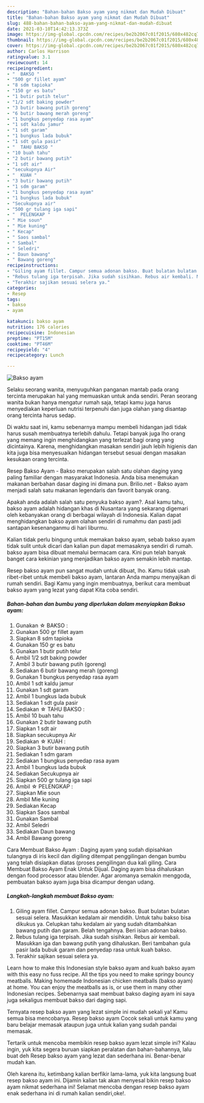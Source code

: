 ```yaml
---
description: "Bahan-bahan Bakso ayam yang nikmat dan Mudah Dibuat"
title: "Bahan-bahan Bakso ayam yang nikmat dan Mudah Dibuat"
slug: 488-bahan-bahan-bakso-ayam-yang-nikmat-dan-mudah-dibuat
date: 2021-03-10T14:42:13.373Z
image: https://img-global.cpcdn.com/recipes/be2b2067c01f2015/680x482cq70/bakso-ayam-foto-resep-utama.jpg
thumbnail: https://img-global.cpcdn.com/recipes/be2b2067c01f2015/680x482cq70/bakso-ayam-foto-resep-utama.jpg
cover: https://img-global.cpcdn.com/recipes/be2b2067c01f2015/680x482cq70/bakso-ayam-foto-resep-utama.jpg
author: Carlos Harrison
ratingvalue: 3.1
reviewcount: 14
recipeingredient:
- "  BAKSO "
- "500 gr fillet ayam"
- "8 sdm tapioka"
- "150 gr es batu"
- "1 butir putih telur"
- "1/2 sdt baking powder"
- "3 butir bawang putih goreng"
- "6 butir bawang merah goreng"
- "1 bungkus penyedap rasa ayam"
- "1 sdt kaldu jamur"
- "1 sdt garam"
- "1 bungkus lada bubuk"
- "1 sdt gula pasir"
- "  TAHU BAKSO "
- "10 buah tahu"
- "2 butir bawang putih"
- "1 sdt air"
- "secukupnya Air"
- "  KUAH "
- "3 butir bawang putih"
- "1 sdm garam"
- "1 bungkus penyedap rasa ayam"
- "1 bungkus lada bubuk"
- "Secukupnya air"
- "500 gr tulang iga sapi"
- "  PELENGKAP "
- " Mie soun"
- " Mie kuning"
- " Kecap"
- " Saos sambal"
- " Sambal"
- " Seledri"
- " Daun bawang"
- " Bawang goreng"
recipeinstructions:
- "Giling ayam fillet. Campur semua adonan bakso. Buat bulatan bulatan sesuai selera. Masukkan kedalam air mendidih. Untuk tahu bakso bisa dikukus ya. Celupkan tahu kedalam air yang sudah ditambahkan bawang putih dan garam. Belah tengahnya. Beri isian adonan bakso."
- "Rebus tulang iga terpisah. Jika sudah sisihkan. Rebus air kembali. Masukkan iga dan bawang putih yang dihaluskan. Beri tambahan gula pasir lada bubuk garam dan penyedap rasa untuk kuah bakso."
- "Terakhir sajikan sesuai selera ya."
categories:
- Resep
tags:
- bakso
- ayam

katakunci: bakso ayam 
nutrition: 176 calories
recipecuisine: Indonesian
preptime: "PT15M"
cooktime: "PT46M"
recipeyield: "4"
recipecategory: Lunch

---
```



![Bakso ayam](https://img-global.cpcdn.com/recipes/be2b2067c01f2015/680x482cq70/bakso-ayam-foto-resep-utama.jpg)

Selaku seorang wanita, menyuguhkan panganan mantab pada orang tercinta merupakan hal yang memuaskan untuk anda sendiri. Peran seorang  wanita bukan hanya mengatur rumah saja, tetapi kamu juga harus menyediakan keperluan nutrisi terpenuhi dan juga olahan yang disantap orang tercinta harus sedap.

Di waktu  saat ini, kamu sebenarnya mampu membeli hidangan jadi tidak harus susah membuatnya terlebih dahulu. Tetapi banyak juga lho orang yang memang ingin menghidangkan yang terlezat bagi orang yang dicintainya. Karena, menghidangkan masakan sendiri jauh lebih higienis dan kita juga bisa menyesuaikan hidangan tersebut sesuai dengan masakan kesukaan orang tercinta. 

Resep Bakso Ayam - Bakso merupakan salah satu olahan daging yang paling familiar dengan masyarakat Indonesia. Anda bisa menemukan makanan berbahan dasar daging ini dimana pun. Brilio.net - Bakso ayam menjadi salah satu makanan legendaris dan favorit banyak orang.

Apakah anda adalah salah satu penyuka bakso ayam?. Asal kamu tahu, bakso ayam adalah hidangan khas di Nusantara yang sekarang digemari oleh kebanyakan orang di berbagai wilayah di Indonesia. Kalian dapat menghidangkan bakso ayam olahan sendiri di rumahmu dan pasti jadi santapan kesenanganmu di hari liburmu.

Kalian tidak perlu bingung untuk memakan bakso ayam, sebab bakso ayam tidak sulit untuk dicari dan kalian pun dapat memasaknya sendiri di rumah. bakso ayam bisa dibuat memalui bermacam cara. Kini pun telah banyak banget cara kekinian yang menjadikan bakso ayam semakin lebih mantap.

Resep bakso ayam pun sangat mudah untuk dibuat, lho. Kamu tidak usah ribet-ribet untuk membeli bakso ayam, lantaran Anda mampu menyajikan di rumah sendiri. Bagi Kamu yang ingin membuatnya, berikut cara membuat bakso ayam yang lezat yang dapat Kita coba sendiri.

<!--inarticleads1-->

##### Bahan-bahan dan bumbu yang diperlukan dalam menyiapkan Bakso ayam:

1. Gunakan  ☆ BAKSO :
1. Gunakan 500 gr fillet ayam
1. Siapkan 8 sdm tapioka
1. Gunakan 150 gr es batu
1. Gunakan 1 butir putih telur
1. Ambil 1/2 sdt baking powder
1. Ambil 3 butir bawang putih (goreng)
1. Sediakan 6 butir bawang merah (goreng)
1. Gunakan 1 bungkus penyedap rasa ayam
1. Ambil 1 sdt kaldu jamur
1. Gunakan 1 sdt garam
1. Ambil 1 bungkus lada bubuk
1. Sediakan 1 sdt gula pasir
1. Sediakan  ☆ TAHU BAKSO :
1. Ambil 10 buah tahu
1. Gunakan 2 butir bawang putih
1. Siapkan 1 sdt air
1. Siapkan secukupnya Air
1. Sediakan  ☆ KUAH :
1. Siapkan 3 butir bawang putih
1. Sediakan 1 sdm garam
1. Sediakan 1 bungkus penyedap rasa ayam
1. Ambil 1 bungkus lada bubuk
1. Sediakan Secukupnya air
1. Siapkan 500 gr tulang iga sapi
1. Ambil  ☆ PELENGKAP :
1. Siapkan  Mie soun
1. Ambil  Mie kuning
1. Sediakan  Kecap
1. Siapkan  Saos sambal
1. Gunakan  Sambal
1. Ambil  Seledri
1. Sediakan  Daun bawang
1. Ambil  Bawang goreng


Cara Membuat Bakso Ayam : Daging ayam yang sudah dipisahkan tulangnya di iris kecil dan digiling ditempat penggilingan dengan bumbu yang telah disiapkan diatas (proses pengilingan dua kali giling. Cara Membuat Bakso Ayam Enak Untuk Dijual. Daging ayam bisa dihaluskan dengan food processor atau blender. Agar aromanya semakin menggoda, pembuatan bakso ayam juga bisa dicampur dengan udang. 

<!--inarticleads2-->

##### Langkah-langkah membuat Bakso ayam:

1. Giling ayam fillet. Campur semua adonan bakso. Buat bulatan bulatan sesuai selera. Masukkan kedalam air mendidih. Untuk tahu bakso bisa dikukus ya. Celupkan tahu kedalam air yang sudah ditambahkan bawang putih dan garam. Belah tengahnya. Beri isian adonan bakso.
1. Rebus tulang iga terpisah. Jika sudah sisihkan. Rebus air kembali. Masukkan iga dan bawang putih yang dihaluskan. Beri tambahan gula pasir lada bubuk garam dan penyedap rasa untuk kuah bakso.
1. Terakhir sajikan sesuai selera ya.


Learn how to make this Indonesian style bakso ayam and kuah bakso ayam with this easy no fuss recipe. All the tips you need to make springy bouncy meatballs. Making homemade Indonesian chicken meatballs (bakso ayam) at home. You can enjoy the meatballs as is, or use them in many other Indonesian recipes. Sebenarnya saat membuat bakso daging ayam ini saya juga sekaligus membuat bakso dari daging sapi. 

Ternyata resep bakso ayam yang lezat simple ini mudah sekali ya! Kamu semua bisa mencobanya. Resep bakso ayam Cocok sekali untuk kamu yang baru belajar memasak ataupun juga untuk kalian yang sudah pandai memasak.

Tertarik untuk mencoba membikin resep bakso ayam lezat simple ini? Kalau ingin, yuk kita segera buruan siapkan peralatan dan bahan-bahannya, lalu buat deh Resep bakso ayam yang lezat dan sederhana ini. Benar-benar mudah kan. 

Oleh karena itu, ketimbang kalian berfikir lama-lama, yuk kita langsung buat resep bakso ayam ini. Dijamin kalian tak akan menyesal bikin resep bakso ayam nikmat sederhana ini! Selamat mencoba dengan resep bakso ayam enak sederhana ini di rumah kalian sendiri,oke!.

